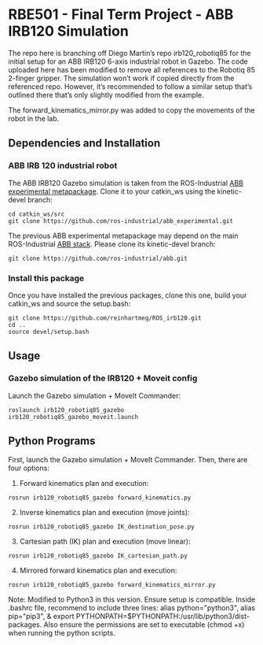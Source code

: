 # RBE501 - Final Term Project - ABB IRB120 Simulation

The repo here is branching off Diego Martín’s repo irb120_robotiq85 for the initial setup for an ABB IRB120 6-axis industrial robot in Gazebo. The code uploaded here has been modified to remove all references to the Robotiq 85 2-finger gripper. The simulation won’t work if copied directly from the referenced repo. However, it’s recommended to follow a similar setup that’s outlined there that’s only slightly modified from the example.

The forward_kinematics_mirror.py was added to copy the movements of the robot in the lab.


## Dependencies and Installation ##

### ABB IRB 120 industrial robot ###

The ABB IRB120 Gazebo simulation is taken from the ROS-Industrial [ABB experimental metapackage](http://wiki.ros.org/abb_experimental). Clone it to your catkin_ws using the kinetic-devel branch:

```
cd catkin_ws/src
git clone https://github.com/ros-industrial/abb_experimental.git
```

The previous ABB experimental metapackage may depend on the main ROS-Industrial [ABB stack](http://wiki.ros.org/abb). Please clone its kinetic-devel branch:

```
git clone https://github.com/ros-industrial/abb.git
```

### Install this package ###

Once you have installed the previous packages, clone this one, build your catkin_ws and source the setup.bash: 

```
git clone https://github.com/reinhartmeg/ROS_irb120.git
cd ..
source devel/setup.bash
```

## Usage ##

### Gazebo simulation of the IRB120 + Moveit config ###

Launch the Gazebo simulation + MoveIt Commander:

```
roslaunch irb120_robotiq85_gazebo irb120_robotiq85_gazebo_moveit.launch
```

## Python Programs ##

First, launch the Gazebo simulation + MoveIt Commander. Then, there are four options: 

1. Forward kinematics plan and execution:
```
rosrun irb120_robotiq85_gazebo forward_kinematics.py
```

2. Inverse kinematics plan and execution (move joints):
```
rosrun irb120_robotiq85_gazebo IK_destination_pose.py
```

3. Cartesian path (IK) plan and execution (move linear):
```
rosrun irb120_robotiq85_gazebo IK_cartesian_path.py
```

4. Mirrored forward kinematics plan and execution:
```
rosrun irb120_robotiq85_gazebo forward_kinematics_mirror.py
```

Note: Modified to Python3 in this version. Ensure setup is compatible. Inside .bashrc file, recommend to include three lines: alias python="python3", alias pip="pip3", & export PYTHONPATH=$PYTHONPATH:/usr/lib/python3/dist-packages. Also ensure the permissions are set to executable (chmod +x) when running the python scripts.
